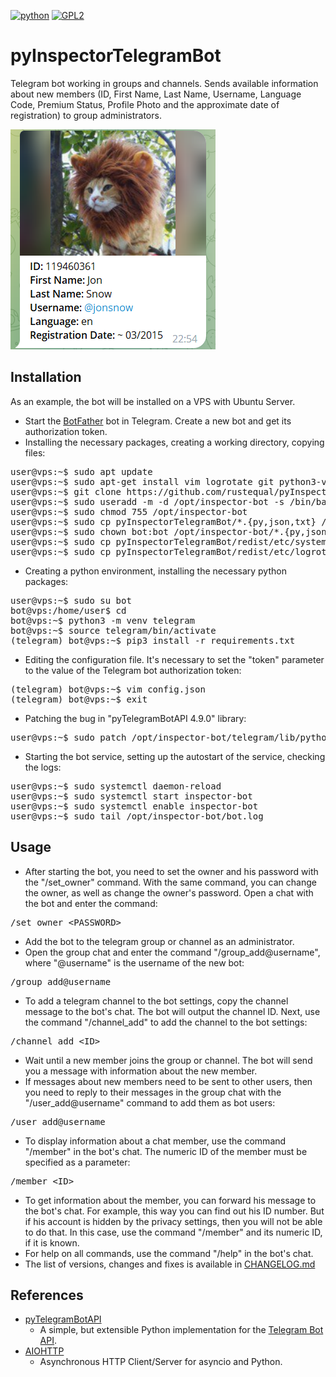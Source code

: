[![python](https://img.shields.io/badge/python-3.x-blue)](https://www.python.org/downloads/)
[![GPL2](https://img.shields.io/badge/license-GPL2-green)](https://github.com/rustequal/pyInspectorTelegram/blob/main/LICENSE)

# pyInspectorTelegramBot
Telegram bot working in groups and channels. Sends available information about new members (ID, First Name, Last Name, Username, Language Code, Premium Status, Profile Photo and the approximate date of registration) to group administrators.
<p align="left">
  <a href="#"><img src="docs/jonsnow.png" /></a>
</p>

## Installation
As an example, the bot will be installed on a VPS with Ubuntu Server.
- Start the [BotFather](https://t.me/BotFather) bot in Telegram. Create a new bot and get its authorization token.
- Installing the necessary packages, creating a working directory, copying files:

<pre>
user@vps:~$ sudo apt update
user@vps:~$ sudo apt-get install vim logrotate git python3-venv python3-pip
user@vps:~$ git clone https://github.com/rustequal/pyInspectorTelegramBot.git
user@vps:~$ sudo useradd -m -d /opt/inspector-bot -s /bin/bash bot
user@vps:~$ sudo chmod 755 /opt/inspector-bot
user@vps:~$ sudo cp pyInspectorTelegramBot/*.{py,json,txt} /opt/inspector-bot/
user@vps:~$ sudo chown bot:bot /opt/inspector-bot/*.{py,json,txt}
user@vps:~$ sudo cp pyInspectorTelegramBot/redist/etc/systemd/system/inspector-bot.service /etc/systemd/system/
user@vps:~$ sudo cp pyInspectorTelegramBot/redist/etc/logrotate.d/inspector-bot /etc/logrotate.d/
</pre>

- Creating a python environment, installing the necessary python packages:
<pre>
user@vps:~$ sudo su bot
bot@vps:/home/user$ cd
bot@vps:~$ python3 -m venv telegram
bot@vps:~$ source telegram/bin/activate
(telegram) bot@vps:~$ pip3 install -r requirements.txt
</pre>

- Editing the configuration file. It's necessary to set the "token" parameter to the value of the Telegram bot authorization token:
<pre>
(telegram) bot@vps:~$ vim config.json
(telegram) bot@vps:~$ exit
</pre>

- Patching the bug in "pyTelegramBotAPI 4.9.0" library:
<pre>
user@vps:~$ sudo patch /opt/inspector-bot/telegram/lib/python3.10/site-packages/telebot/asyncio_helper.py < pyInspectorTelegramBot/asyncio_helper.patch
</pre>

- Starting the bot service, setting up the autostart of the service, checking the logs:
<pre>
user@vps:~$ sudo systemctl daemon-reload
user@vps:~$ sudo systemctl start inspector-bot
user@vps:~$ sudo systemctl enable inspector-bot
user@vps:~$ sudo tail /opt/inspector-bot/bot.log
</pre>

## Usage
- After starting the bot, you need to set the owner and his password with the "/set_owner" command. With the same command, you can change the owner, as well as change the owner's password. Open a chat with the bot and enter the command:
<pre>
/set_owner &lt;PASSWORD&gt;
</pre>

- Add the bot to the telegram group or channel as an administrator.
- Open the group chat and enter the command "/group_add@username", where "@username" is the username of the new bot:
<pre>
/group_add@username
</pre>

- To add a telegram channel to the bot settings, copy the channel message to the bot's chat. The bot will output the channel ID. Next, use the command "/channel_add" to add the channel to the bot settings:
<pre>
/channel_add &lt;ID&gt;
</pre>

- Wait until a new member joins the group or channel. The bot will send you a message with information about the new member.
- If messages about new members need to be sent to other users, then you need to reply to their messages in the group chat with the "/user_add@username" command to add them as bot users:
<pre>
/user_add@username
</pre>

- To display information about a chat member, use the command "/member" in the bot's chat. The numeric ID of the member must be specified as a parameter:
<pre>
/member &lt;ID&gt;
</pre>

- To get information about the member, you can forward his message to the bot's chat. For example, this way you can find out his ID number. But if his account is hidden by the privacy settings, then you will not be able to do that. In this case, use the command "/member" and its numeric ID, if it is known.
- For help on all commands, use the command "/help" in the bot's chat.
- The list of versions, changes and fixes is available in [CHANGELOG.md](/CHANGELOG.md)

## References

- [pyTelegramBotAPI](https://github.com/eternnoir/pyTelegramBotAPI)
  - A simple, but extensible Python implementation for the [Telegram Bot API](https://core.telegram.org/bots/api).
- [AIOHTTP](https://github.com/aio-libs/aiohttp)
  - Asynchronous HTTP Client/Server for asyncio and Python.
